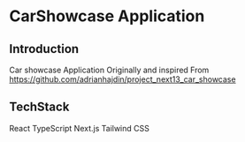 # CarShowcase Application
## Introduction
Car showcase Application Originally and inspired From https://github.com/adrianhajdin/project_next13_car_showcase 

## TechStack
React
TypeScript
Next.js
Tailwind CSS
